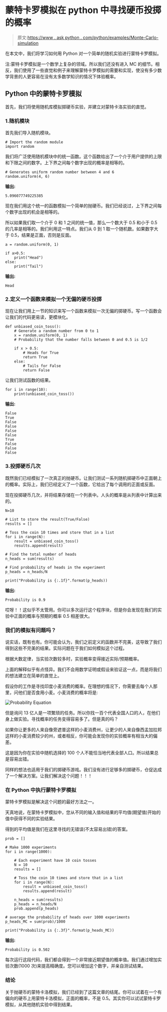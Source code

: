 # 蒙特卡罗模拟在 python 中寻找硬币投掷的概率

> 原文:[https://www . ask python . com/python/examples/Monte-Carlo-simulation](https://www.askpython.com/python/examples/monte-carlo-simulation)

在本文中，我们将学习如何用 Python 对一个简单的随机实验进行蒙特卡罗模拟。

注:蒙特卡罗模拟是一个数学上复杂的领域。所以我们还没有进入 MC 的细节。相反，我们使用了一些直觉和例子来理解蒙特卡罗模拟的需要和实现，使没有多少数学背景的人更容易在没有太多数学知识的情况下体验概率。

## Python 中的蒙特卡罗模拟

首先，我们将使用随机库模拟掷硬币实验，并建立对蒙特卡洛实验的直觉。

### 1.随机模块

首先我们导入随机模块。

```
# Import the random module
import random

```

我们将广泛使用随机模块中的统一函数。这个函数给出了一个介于用户提供的上限和下限之间的数字。上下界之间每个数字出现的概率是相等的。

```
# Generates uniform random number between 4 and 6
random.uniform(4, 6)

```

**输出:**

```
5.096077749225385

```

现在我们用这个统一的函数模拟一个简单的抛硬币。我们已经说过，上下界之间每个数字出现的机会是相等的。

所以如果我们取一个介于 0 和 1 之间的统一值，那么一个数大于 0.5 和小于 0.5 的几率是相等的。我们利用这一特点。我们从 0 到 1 取一个随机数。如果数字大于 0.5，结果是正面，否则是反面。

```
a = random.uniform(0, 1)

if a>0.5:
    print("Head")
else:
    print("Tail")

```

**输出:**

```
Head

```

### 2.定义一个函数来模拟一个无偏的硬币投掷

现在让我们用上一节的知识来写一个函数来模拟一次无偏的掷硬币。写一个函数会让我们的代码更易读，更模块化。

```
def unbiased_coin_toss():
    # Generate a random number from 0 to 1
    x = random.uniform(0, 1)
    # Probability that the number falls between 0 and 0.5 is 1/2

    if x > 0.5:
        # Heads for True
        return True
    else:
        # Tails for False
        return False

```

让我们测试函数的结果。

```
for i in range(10):
    print(unbiased_coin_toss())

```

**输出:**

```
False
True
False
False
False
False
True
False
False
False

```

### 3.投掷硬币几次

既然我们已经模拟了一次真正的抛硬币。让我们测试一系列随机掷硬币中正面朝上的概率。实际上，我们已经定义了一个函数，它给出了每个调用的正面或反面。

现在投掷硬币几次，并将结果存储在一个列表中。人头的概率是从列表中计算出来的。

```
N=10

# List to store the result(True/False)
results = []

# Toss the coin 10 times and store that in a list
for i in range(N):
    result = unbiased_coin_toss()
    results.append(result)

# Find the total number of heads
n_heads = sum(results)

# Find probability of heads in the experiment
p_heads = n_heads/N

print("Probability is {:.1f}".format(p_heads))

```

**输出:**

```
Probability is 0.9

```

哎呀！！这似乎不太管用。你可以多次运行这个程序块，但是你会发现在我们的实验中正面的概率与预期的概率 0.5 相差很大。

### 我们的模拟有问题吗？

说实话，既有也有。你可能会认为，我们之前定义的函数并不完美，这导致了我们得到这些不完美的结果。实际问题在于我们如何模拟这个过程。

根据大数定律，当实验次数较多时，实验概率变得接近实际/预期概率。

上面的解释似乎有点怪异。我们不会用数学证明或假设来验证这一点，而是将我们的想法建立在简单的直觉上。

假设你的工作是寻找印度小麦消费的概率。在理想的情况下，你需要去每个人那里，问他们是否食用小麦。小麦消费的概率将是:

![Probability Equation](../Images/b4bb89ee1e6b75c8c7b11b69602d251e.png)

但是询问 13 亿人是一项繁琐的任务。所以你找一百个代表全国人口的人，在他们身上做实验。寻找概率的任务变得容易多了。但是真的吗？

如果你让更多的人来自像旁遮普这样的小麦消费州，让更少的人来自像西孟加拉邦这样的小麦消费较少的州，或者相反，你可能会发现你的实验概率有相当大的偏差。

这是因为你在实验中随机选择的 100 个人不能恰当地代表全部人口。所以结果总是容易出错。

同样的想法也适用于我们的掷硬币游戏。我们没有进行足够多的掷硬币，仓促达成了一个解决方案。让我们解决这个问题！！！

### 在 Python 中执行蒙特卡罗模拟

蒙特卡罗模拟是解决这个问题的最好方法之一。

天真地说，在蒙特卡罗模拟中，您从不同的输入值和结果的平均值(期望值)开始的值中获得不同的实验结果。

得到的平均值是我们在这里寻找的无错误(不太容易出错)的答案。

```
prob = []

# Make 1000 experiments
for i in range(1000):

    # Each experiment have 10 coin tosses
    N = 10
    results = []

    # Toss the coin 10 times and store that in a list
    for i in range(N):
        result = unbiased_coin_toss()
        results.append(result)

    n_heads = sum(results)
    p_heads = n_heads/N
    prob.append(p_heads)

# average the probability of heads over 1000 experiments
p_heads_MC = sum(prob)/1000

print("Probability is {:.3f}".format(p_heads_MC))

```

**输出:**

```
Probability is 0.502

```

每次运行这段代码，我们都会得到一个非常接近期望值的概率值。我们通过增加实验次数(1000 次)来提高精确度。您可以增加这个数字，并亲自测试结果。

### 结论

关于抛硬币的蒙特卡洛模拟，我们已经到了这篇文章的结尾。你可以试着在一个有偏向的硬币上用蒙特卡洛模拟，正面的概率，不是 0.5。其实你可以试试蒙特卡罗模拟，从其他随机实验中得到结果。